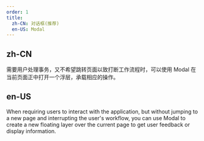 ```yaml
---
order: 1
title:
  zh-CN: 对话框(推荐)
  en-US: Modal
---
```


## zh-CN

需要用户处理事务，又不希望跳转页面以致打断工作流程时，可以使用 Modal 在当前页面正中打开一个浮层，承载相应的操作。

## en-US

When requiring users to interact with the application, but without jumping to a new page and interrupting the user's workflow, you can use Modal to create a new floating layer over the current page to get user feedback or display information. 
